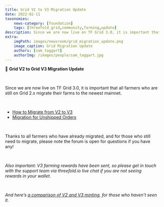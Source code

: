 ```yaml
---
title: Grid V2 to V3 Migration Update
date: 2022-02-11
taxonomies:
    news-category: [foundation]
    tags: [threefold_grid,community,farming,update]
description: Since we are now live on TF Grid 3.0, it is important that all farmers who are still on Grid 2.x migrate their farms to the newest mainnet.
extra:
    imgPath: images/newsroom/grid_migration_update.png
    image_caption: Grid Migration Update
    authors: [sam_taggart]
    authorImg: /images/people/sam_taggart.jpg
---
```


🧳 **Grid V2 to Grid V3 Migration Update**

<br/>

Since we are now live on TF Grid 3.0, it is important that all farmers who are still on Grid 2.x migrate their farms to the newest mainnet.

<br/>

- [How to Migrate from V2 to V3](https://forum.threefold.io/t/farming-migration-grid-v2-v3/2143)
- [Migration for Unshipped Orders](https://forum.threefold.io/t/farming-migration-grid-v2-v3-open-unshipped-orders/2144)

<br/>

Thanks to all farmers who have already migrated, and for those who still need to migrate, please note the forum is open for questions if you have any!

<br/>

*Also important: V3 farming rewards have been sent, so please get in touch with the support team via threefold.io live chat if you are not seeing rewards in your wallet.*

<br/>

*And here’s [a comparison of V2 and V3 minting](https://forum.threefold.io/t/comparison-v2-vs-v3-minting/2122), for those who haven’t seen it.*